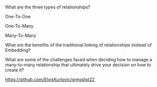 What are the three types of relationships?

One-To-One

One-To-Many

Many-To-Many

What are the benefits of the traditional linking of relationships instead of Embedding?

What are some of the challenges faced when deciding how to manage a many-to-many relationship that ultimately drive your decision on how to create it?

https://github.com/ElvisKurtovic/gregslist22